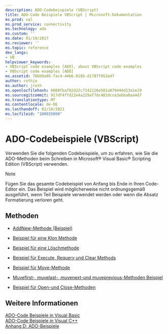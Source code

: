 ```yaml
---
description: ADO-Codebeispiele (VBScript)
title: ADO-Code Beispiele VBScript | Microsoft-Dokumentation
ms.prod: sql
ms.prod_service: connectivity
ms.technology: ado
ms.custom: ''
ms.date: 01/19/2017
ms.reviewer: ''
ms.topic: reference
dev_langs:
- VB
helpviewer_keywords:
- VBScript code examples [ADO], about VBScript code examples
- VBScript code examples [ADO]
ms.assetid: 78bb9a95-7ac4-44b6-818b-d1787f952ed7
author: rothja
ms.author: jroth
ms.openlocfilehash: 6860fbaf82d22c7142126e581a879444d13a1e29
ms.sourcegitcommit: 917df4ffd22e4a229af7dc481dcce3ebba0aa4d7
ms.translationtype: MT
ms.contentlocale: de-DE
ms.lasthandoff: 02/10/2021
ms.locfileid: "100035800"
---
```

# <a name="ado-code-examples-vbscript"></a>ADO-Codebeispiele (VBScript)
Verwenden Sie die folgenden Codebeispiele, um zu erfahren, wie Sie die ADO-Methoden beim Schreiben in Microsoft® Visual Basic® Scripting Edition (VBScript) verwenden.  
  
> [!NOTE]
>  Fügen Sie das gesamte Codebeispiel von Anfang bis Ende in Ihren Code-Editor ein. Das Beispiel wird möglicherweise nicht ordnungsgemäß ausgeführt, wenn Teil Beispiele verwendet werden oder wenn die Absatz Formatierung verloren geht.  
  
## <a name="methods"></a>Methoden  
  
-   [AddNew-Methode (Beispiel)](./addnew-method-example-vbscript.md)  
  
-   [Beispiel für eine Klon Methode](./clone-method-example-vbscript.md)  
  
-   [Beispiel für eine Löschmethode](./delete-method-example-vbscript.md)  
  
-   [Beispiel für Execute, Requery und Clear Methods](./execute-requery-and-clear-methods-example-vbscript.md)  
  
-   [Beispiel für Move-Methode](./move-method-example-vbscript.md)  
  
-   [Muvefirst-, muvelast-, muvenext-und muveprevious-Methoden Beispiel](./movefirst-movelast-movenext-and-moveprevious-methods-example-vbscript.md)  
  
-   [Beispiel für Open-und Close-Methoden](./open-and-close-methods-example-vbscript.md)  
  
## <a name="see-also"></a>Weitere Informationen  
 [ADO-Code Beispiele in Visual Basic](./ado-code-examples-in-visual-basic.md)   
 [ADO-Code Beispiele in Visual C++](./ado-code-examples-in-visual-c.md)   
 [Anhang D: ADO-Beispiele](../../guide/appendixes/appendix-d-ado-samples.md)